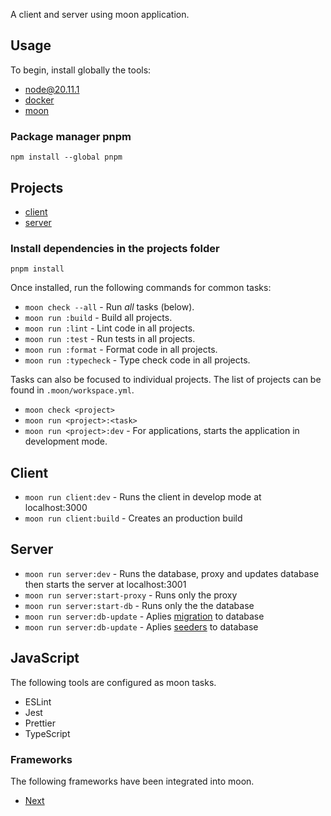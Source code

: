 A client and server using moon application.

## Usage

To begin, install globally the tools:

- [node@20.11.1](https://nodejs.org/en)
- [docker](https://www.docker.com/products/docker-desktop/)
- [moon](https://moonrepo.dev/docs/install)

### Package manager pnpm

`npm install --global pnpm`

## Projects

- [client](apps/client)
- [server](apps/server)

### Install dependencies in the projects folder

`pnpm install`

Once installed, run the following commands for common tasks:

- `moon check --all` - Run _all_ tasks (below).
- `moon run :build` - Build all projects.
- `moon run :lint` - Lint code in all projects.
- `moon run :test` - Run tests in all projects.
- `moon run :format` - Format code in all projects.
- `moon run :typecheck` - Type check code in all projects.

Tasks can also be focused to individual projects. The list of projects can be found in
`.moon/workspace.yml`.

- `moon check <project>`
- `moon run <project>:<task>`
- `moon run <project>:dev` - For applications, starts the application in development mode.

## Client

- `moon run client:dev` - Runs the client in develop mode at localhost:3000
- `moon run client:build` - Creates an production build

## Server

- `moon run server:dev` - Runs the database, proxy and updates database then starts the server at
  localhost:3001
- `moon run server:start-proxy` - Runs only the proxy
- `moon run server:start-db` - Runs only the the database
- `moon run server:db-update` - Aplies [migration](apps/server/src/prisma/migrations/) to database
- `moon run server:db-update` - Aplies [seeders](apps/server/src/prisma/seeders/) to database

## JavaScript

The following tools are configured as moon tasks.

- ESLint
- Jest
- Prettier
- TypeScript

### Frameworks

The following frameworks have been integrated into moon.

- [Next](./apps/nextjs-app/README.md)
